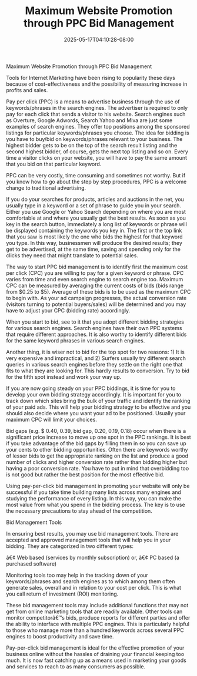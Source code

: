 ﻿---
title: "Maximum Website Promotion through PPC Bid Management"
date: 2025-05-17T04:10:28-08:00
description: "TipArticlePackageArticles Tips for Web Success"
featured_image: "/images/TipArticlePackageArticles.jpg"
tags: ["TipArticlePackageArticles"]
---

Maximum Website Promotion through PPC Bid Management


Tools for Internet Marketing have been rising to popularity these days because of cost-effectiveness and the possibility of measuring increase in profits and sales.

Pay per click (PPC) is a means to advertise business through the use of keywords/phrases in the search engines. The advertiser is required to only pay for each click that sends a visitor to his website. Search engines such as Overture, Google Adwords, Search Yahoo and Miva are just some examples of search engines. They offer top positions among the sponsored listings for particular keywords/phrases you choose. The idea for bidding is you have to buy/bid on keywords/phrases relevant to your business. The highest bidder gets to be on the top of the search result listing and the second highest bidder, of course, gets the next top listing and so on. Every time a visitor clicks on your website, you will have to pay the same amount that you bid on that particular keyword.

PPC can be very costly, time consuming and sometimes not worthy. But if you know how to go about the step by step procedures, PPC is a welcome change to traditional advertising.  

If you do your searches for products, articles and auctions in the net, you usually type in a keyword or a set of phrase to guide you in your search. Either you use Google or Yahoo Search depending on where you are most comfortable at and where you usually get the best results. As soon as you key in the search button, immediately a long list of keywords or phrase will be displayed containing the keywords you key in. The first or the top link that you saw is most likely the one who bids the highest for that keyword you type. In this way, businessmen will produce the desired results; they get to be advertised, at the same time, saving and spending only for the clicks they need that might translate to potential sales.

The way to start PPC bid management is to identify first the maximum cost per click (CPC) you are willing to pay for a given keyword or phrase. CPC varies from time and even search engine to search engine too. Maximum CPC can be measured by averaging the current costs of bids (bids range from $0.25 to $5). Average of these bids is to be used as the maximum CPC to begin with. As your ad campaign progresses, the actual conversion rate (visitors turning to potential buyers/sales) will be determined and you may have to adjust your CPC (bidding rate) accordingly.

When you start to bid, see to it that you adopt different bidding strategies for various search engines. Search engines have their own PPC systems that require different approaches. It is also worthy to identify different bids for the same keyword phrases in various search engines. 

Another thing, it is wiser not to bid for the top spot for two reasons: 1) It is very expensive and impractical, and 2) Surfers usually try different search queries in various search engines before they settle on the right one that fits to what they are looking for. This hardly results to conversion. Try to bid for the fifth spot instead and work your way up.

If you are now going steady on your PPC biddings, it is time for you to develop your own bidding strategy accordingly. It is important for you to track down which sites bring the bulk of your traffic and identify the ranking of your paid ads. This will help your bidding strategy to be effective and you should also decide where you want your ad to be positioned. Usually your maximum CPC will limit your choices.

Bid gaps (e.g. $ 0.40, 0.39, bid gap, 0.20, 0.19, 0.18) occur when there is a significant price increase to move up one spot in the PPC rankings. It is best if you take advantage of the bid gaps by filling them in so you can save up your cents to other bidding opportunities. Often there are keywords worthy of lesser bids to get the appropriate ranking on the list and produce a good number of clicks and higher conversion rate rather than bidding higher but having a poor conversion rate. You have to put in mind that overbidding too is not good but rather the best position for the most effective bid.  

Using pay-per-click bid management in promoting your website will only be successful if you take time building many lists across many engines and studying the performance of every listing. In this way, you can make the most value from what you spend in the bidding process.  The key is to use the necessary precautions to stay ahead of the competition.

Bid Management Tools

In ensuring best results, you may use bid management tools. There are accepted and approved management tools that will help you in your bidding. They are categorized in two different types: 

â€¢	Web based (services by monthly subscription) or,
â€¢	PC based (a purchased software)

Monitoring tools too may help in the tracking down of your keywords/phrases and search engines as to which among them often generate sales, overall and in relation to your cost per click. This is what you call return of investment (ROI) monitoring.

These bid management tools may include additional functions that may not get from online marketing tools that are readily available. Other tools can monitor competitorâ€™s bids, produce reports for different parties and offer the ability to interface with multiple PPC engines. This is particularly helpful to those who manage more than a hundred keywords across several PPC engines to boost productivity and save time.   

Pay-per-click bid management is ideal for the effective promotion of your business online without the hassles of draining your financial keeping too much. It is now fast catching up as a means used in marketing your goods and services to reach to as many consumers as possible.   



      

     


